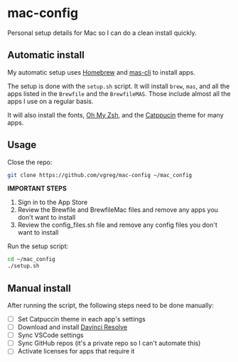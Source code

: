 # mac-config

Personal setup details for Mac so I can do a clean install quickly.

## Automatic install

My automatic setup uses [Homebrew](https://brew.sh/) and [mas-cli](https://github.com/guarinogabriel/Mac-CLI) to install apps.

The setup is done with the `setup.sh` script. 
It will install `brew`, `mas`, and all the apps listed in the `Brewfile` and the `BrewfileMAS`. Those include almost all the apps I use on a regular basis.

It will also install the fonts, [Oh My Zsh](https://ohmyz.sh/), and the [Catppucin](https://github.com/catppuccin/catppuccin) theme for many apps.

## Usage

Close the repo:
```bash
git clone https://github.com/vgreg/mac-config ~/mac_config
```

**IMPORTANT STEPS**

1. Sign in to the App Store
2. Review the Brewfile and BrewfileMac files and remove any apps you don't want to install
3. Review the config_files.sh file and remove any config files you don't want to install


Run the setup script:
```bash
cd ~/mac_config
./setup.sh
```

## Manual install

After running the script, the following steps need to be done manually:

- [ ] Set Catpuccin theme in each app's settings
- [ ] Download and install [Davinci Resolve](https://www.blackmagicdesign.com/products/davinciresolve/)
- [ ] Sync VSCode settings
- [ ] Sync GitHub repos (it's a private repo so I can't automate this)
- [ ] Activate licenses for apps that require it